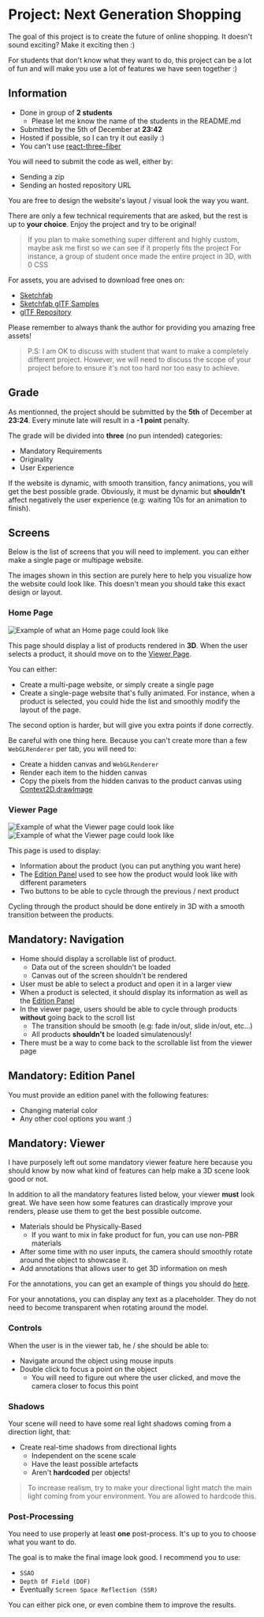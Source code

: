 # Project: Next Generation Shopping

The goal of this project is to create the future of online shopping. It doesn't
sound exciting? Make it exciting then :)

For students that don't know what they want to do, this project can be a lot of fun and will make you use a lot of features we have seen together :)

## Information

* Done in group of **2 students**
  * Please let me know the name of the students in the README.md
* Submitted by the 5th of December at **23:42**
* Hosted if possible, so I can try it out easily :)
* You can't use [react-three-fiber](https://github.com/pmndrs/react-three-fiber)

You will need to submit the code as well, either by:
* Sending a zip
* Sending an hosted repository URL

You are free to design the website's layout / visual look the way you want.

There are only a few technical requirements that are asked, but the rest is up to **your choice**. Enjoy the project and try to be original!

> If you plan to make something super different and highly custom, maybe ask me first so we can see if it properly fits the project
> For instance, a group of student once made the entire project in 3D, with 0 CSS

For assets, you are advised to download free ones on:
* [Sketchfab](https://sketchfab.com/)
* [Sketchfab glTF Samples](https://sketchfab.com/features/gltf)
* [glTF Repository](https://github.com/KhronosGroup/glTF-Sample-Models/tree/master/2.0)

Please remember to always thank the author for providing you amazing free assets!

> P.S: I am OK to discuss with student that want to make a completely different project. However, we will need to discuss the scope of your project before to ensure it's not too hard nor too easy to achieve.

## Grade

As mentionned, the project should be submitted by the **5th** of December at **23:24**. Every minute late will result in a **-1 point** penalty.

The grade will be divided into **three** (no pun intended) categories:
* Mandatory Requirements
* Originality
* User Experience

If the website is dynamic, with smooth transition, fancy animations, you will
get the best possible grade. Obviously, it must be dynamic but **shouldn't**
affect negatively the user experience (e.g: waiting 10s for an animation to finish).

## Screens

Below is the list of screens that you will need to implement. you can either make a single page or multipage website.

The images shown in this section are purely here to help you visualize how
the website could look like. This doesn't mean you should take this exact
design or layout.

### Home Page

![Example of what an Home page could look like](screenshots/project/page1.jpg)

This page should display a list of products rendered in **3D**. When the user
selects a product, it should move on to the [Viewer Page](viewer-page).

You can either:

* Create a multi-page website, or simply create a single page
* Create a single-page website that's fully animated.
  For instance, when a product is selected, you could hide
  the list and smoothly modify the layout of the page.

The second option is harder, but will give you extra points if done correctly.

Be careful with one thing here. Because you can't create more than a
few `WebGLRenderer` per tab, you will need to:
* Create a hidden canvas and `WebGLRenderer`
* Render each item to the hidden canvas
* Copy the pixels from the hidden canvas to the product canvas using [Context2D.drawImage](https://developer.mozilla.org/en-US/docs/Web/API/CanvasRenderingContext2D/drawImage)

### Viewer Page

![Example of what the Viewer page could look like](screenshots/project/page2.jpg)
![Example of what the Viewer page could look like](screenshots/project/page3.jpg)

This page is used to display:

* Information about the product (you can put anything you want here)
* The [Edition Panel](#mandatory-edition-panel) used to see how the product would look like
  with different parameters
* Two buttons to be able to cycle through the previous / next product

Cycling through the product should be done entirely in 3D with a smooth
transition between the products.

## Mandatory: Navigation

* Home should display a scrollable list of product.
  * Data out of the screen shouldn't be loaded
  * Canvas out of the screen shouldn't be rendered
* User must be able to select a product and open it in a larger view
* When a product is selected, it should display its information as well
  as the [Edition Panel](#mandatory-edition-panel)
* In the viewer page, users should be able to cycle through products **without**
  going back to the scroll list
  * The transition should be smooth (e.g: fade in/out, slide in/out, etc...)
  * All products **shouldn't** be loaded simulatenously!
* There must be a way to come back to the scrollable list from the viewer page

## Mandatory: Edition Panel

You must provide an edition panel with the following features:

* Changing material color
* Any other cool options you want :)

## Mandatory: Viewer

I have purposely left out some mandatory viewer feature here because you should
know by now what kind of features can help make a 3D scene look good or not.

In addition to all the mandatory features listed below, your viewer **must**
look great. We have seen how some features can drastically improve your renders,
please use them to get the best possible outcome.

* Materials should be Physically-Based
  * If you want to mix in fake product for fun, you can use non-PBR materials
* After some time with no user inputs, the camera should smoothly rotate
  around the object to showcase it.
* Add annotations that allows user to get 3D information on mesh

For the annotations, you can get an example of things you should do [here](https://modelviewer.dev/examples/annotations/index.html#addHotspots).

For your annotations, you can display any text as a placeholder. They
do not need to become transparent when rotating around the model.

### Controls

When the user is in the viewer tab, he / she should be able to:

* Navigate around the object using mouse inputs
* Double click to focus a point on the object
  * You will need to figure out where the user clicked, and
    move the camera closer to focus this point

### Shadows

Your scene will need to have some real light shadows coming from a direction light, that:

* Create real-time shadows from directional lights
  * Independent on the scene scale
  * Have the least possible artefacts
  * Aren't **hardcoded** per objects!

> To increase realism, try to make your directional light match the main light coming
> from your environment. You are allowed to hardcode this.

### Post-Processing

You need to use properly at least **one** post-process. It's up to you to choose
what you want to do.

The goal is to make the final image look good. I recommend you to use:

* `SSAO`
* `Depth Of Field (DOF)`
* Eventually `Screen Space Reflection (SSR)`

You can either pick one, or even combine them to improve the results.
